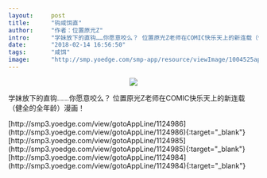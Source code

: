 ```yaml
---
layout:     post
title:      "钩咸饵直"
author:     "作者：位置原光Z"
intro:      "学妹放下的直钩……你愿意咬么？ 位置原光Z老师在COMIC快乐天上的新连载（健全的全年龄）漫画！"
date:       "2018-02-14 16:56:50"
tags:       "咸饵"
image:      "http://smp.yoedge.com/smp-app/resource/viewImage/1004525appline.png"
---
```

<div style="text-align: center">
<p><img src="http://smp.yoedge.com/smp-app/resource/viewImage/1004525appline.png"/></p>
</div>
<p class="post-meta">
<span>学妹放下的直钩……你愿意咬么？ 位置原光Z老师在COMIC快乐天上的新连载（健全的全年龄）漫画！</span>
</p>
[http://smp3.yoedge.com/view/gotoAppLine/1124986](http://smp3.yoedge.com/view/gotoAppLine/1124986){:target="_blank"}
[http://smp3.yoedge.com/view/gotoAppLine/1124985](http://smp3.yoedge.com/view/gotoAppLine/1124985){:target="_blank"}
[http://smp3.yoedge.com/view/gotoAppLine/1124984](http://smp3.yoedge.com/view/gotoAppLine/1124984){:target="_blank"}


